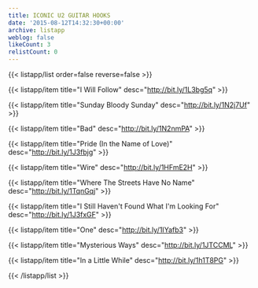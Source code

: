 ```yaml
---
title: ICONIC U2 GUITAR HOOKS
date: '2015-08-12T14:32:30+00:00'
archive: listapp
weblog: false
likeCount: 3
relistCount: 0
---
```



{{< listapp/list order=false reverse=false >}}

   {{< listapp/item title="I Will Follow"
      desc="http://bit.ly/1L3bg5q" >}}

   {{< listapp/item title="Sunday Bloody Sunday"
      desc="http://bit.ly/1N2j7Uf" >}}

   {{< listapp/item title="Bad"
      desc="http://bit.ly/1N2nmPA" >}}

   {{< listapp/item title="Pride (In the Name of Love)"
      desc="http://bit.ly/1J3fbjg" >}}

   {{< listapp/item title="Wire"
      desc="http://bit.ly/1HFmE2H" >}}

   {{< listapp/item title="Where The Streets Have No Name"
      desc="http://bit.ly/1TqnGqj" >}}

   {{< listapp/item title="I Still Haven't Found What I'm Looking For"
      desc="http://bit.ly/1J3fxGF" >}}

   {{< listapp/item title="One"
      desc="http://bit.ly/1IYafb3" >}}

   {{< listapp/item title="Mysterious Ways"
      desc="http://bit.ly/1JTCCML" >}}

   {{< listapp/item title="In a Little While"
      desc="http://bit.ly/1h1T8PG" >}}

{{< /listapp/list >}}
